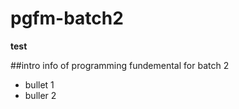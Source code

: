# pgfm-batch2


**test**

##intro
info of programming fundemental for batch 2

- bullet 1
- buller 2

